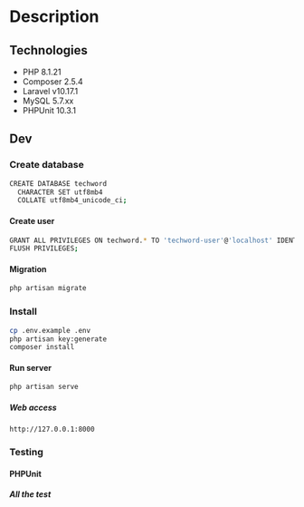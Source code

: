 # Description

## Technologies

- PHP 8.1.21
- Composer 2.5.4
- Laravel v10.17.1
- MySQL 5.7.xx
- PHPUnit 10.3.1

## Dev

### Create database

```bash
CREATE DATABASE techword
  CHARACTER SET utf8mb4
  COLLATE utf8mb4_unicode_ci;
```

#### Create user

```bash
GRANT ALL PRIVILEGES ON techword.* TO 'techword-user'@'localhost' IDENTIFIED BY 'xxxxxx';
FLUSH PRIVILEGES;
```

#### Migration

```bash
php artisan migrate
```

### Install

```bash
cp .env.example .env
php artisan key:generate 
composer install
```

#### Run server

```bash
php artisan serve
```

##### Web access

```
http://127.0.0.1:8000
```

### Testing

#### PHPUnit

##### All the test

```bash
```
